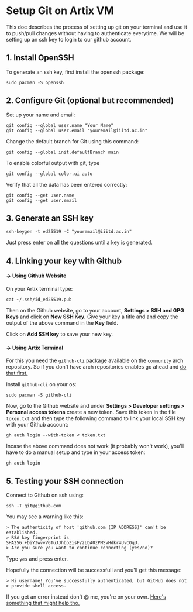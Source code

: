 # Setup Git on Artix VM

This doc describes the process of setting up git on your terminal and use it to push/pull changes without having to authenticate everytime. We will be setting up an ssh key to login to our github account.

## 1. Install OpenSSH

To generate an ssh key, first install the openssh package:
```
sudo pacman -S openssh
```

## 2. Configure Git (optional but recommended)

Set up your name and email:
```
git config --global user.name "Your Name"
git config --global user.email "youremail@iiitd.ac.in"
```

Change the default branch for Git using this command:
```
git config --global init.defaultBranch main
```

To enable colorful output with git, type
```
git config --global color.ui auto
```

Verify that all the data has been entered correctly:
```
git config --get user.name
git config --get user.email
```

## 3. Generate an SSH key

```
ssh-keygen -t ed25519 -C "youremail@iiitd.ac.in"
```

Just press enter on all the questions until a key is generated.

## 4. Linking your key with Github

#### -> Using Github Website
On your Artix terminal type:
```
cat ~/.ssh/id_ed25519.pub
```

Then on the Github website, go to your account, **Settings > SSH and GPG Keys** and click on **New SSH Key.**
Give your key a title and and copy the output of the above command in the **Key** field.

Click on **Add SSH key** to save your new key.

#### -> Using Artix Terminal

For this you need the `github-cli` package available on the `community` arch repository. So if you don't have arch repositories enables go ahead and [do that first.](https://wiki.artixlinux.org/Main/Repositories)

Install `github-cli` on your os:
```
sudo pacman -S github-cli
```

Now, go to the Github website and under **Settings > Developer settings > Personal access tokens** create a new token. Save this token in the file `token.txt` and then type the following command to link your local SSH key with your Github account:
```
gh auth login --with-token < token.txt
```

Incase the above command does not work (it probably won't work), you'll have to do a manual setup and type in your access token:
```
gh auth login
```

## 5. Testing your SSH connection 

Connect to Github on ssh using:
```
ssh -T git@github.com
```

You may see a warning like this:
```
> The authenticity of host 'github.com (IP ADDRESS)' can't be established.
> RSA key fingerprint is SHA256:+DiY3wvvV6TuJJhbpZisF/zLDA0zPMSvHdkr4UvCOqU.
> Are you sure you want to continue connecting (yes/no)?
```

Type `yes` and press enter.

Hopefully the connection will be successfull and you'll get this message:
```
> Hi username! You've successfully authenticated, but GitHub does not
> provide shell access.
```

If you get an error instead don't @ me, you're on your own. [Here's something that might help tho.](https://docs.github.com/en/authentication/troubleshooting-ssh/error-permission-denied-publickey)
